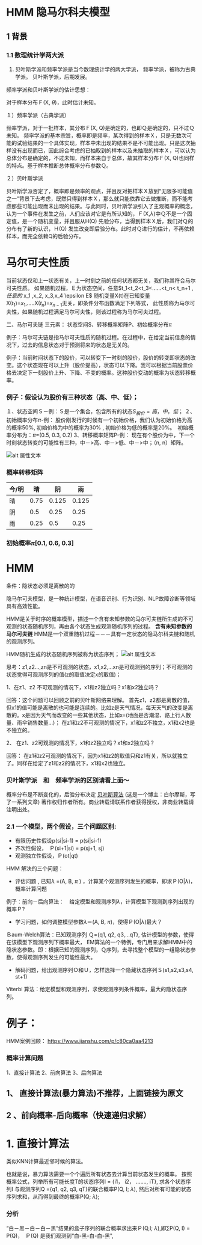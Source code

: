 # HMM 隐马尔科夫模型
##  1 背景
###  1.1  数理统计学两大派
1.  贝叶斯学派和频率学派是当今数理统计学的两大学派，
频率学派，被称为古典学派。
贝叶斯学派，后期发展。

频率学派和贝叶斯学派的估计思想：

对于样本分布Ｆ(X, $\theta$)，此时估计未知。

１）频率学派（古典学派）

频率学派，对于一批样本，其分布Ｆ(X, Q)是确定的，也即Ｑ是确定的，只不过Ｑ未知。
频率学派的基本宗旨，概率即是频率，某次得到的样本Ｘ，只是无数次可能的试验结果的一个具体实现，样本中未出现的结果不是不可能出现。只是这次抽样没有出现而已，因此综合考虑的已抽取到的样本以及未抽取的样本Ｘ，可以认为总体分布是确定的，不过未知，而样本来自于总体，故其样本分布Ｆ(X, Q)也同样的特点。基于样本推断总体概率分布参数Ｑ。

２）贝叶斯学派

贝叶斯学派否定了，概率即是频率的观点，并且反对把样本Ｘ放到“无限多可能值之一”背景下去考虑，既然只得到样本Ｘ，那么就只能依靠它去做推断，而不能考虑那些可能出现而未出现的结果。与此同时，贝叶斯学派引入了主观概率的概念，认为一个事件在发生之前，人们应该对它是有所认知的，Ｆ(X,$\lambda$)中Ｑ不是一个固定值，是一个随机变量，并且服从H(Q) 先验分布，当得到样本Ｘ后，我们对Ｑ的分布有了新的认识，Ｈ(Q) 发生改变即后验分布。此时对Ｑ进行的估计，不再依赖样本，而完全依赖Q的后验分布。
# 马尔可夫性质
当前状态仅和上一状态有关，上一时刻之前的任何状态都无关，我们称其符合马尔可夫性质。
如果随机过程，Ｅ为状态空间，任意$t_1<t_2<t_3<......<t_n< t_n+1 $,任意的$ x_1 ,x_2, x_3,x_4 \epsilon E$ 随机变量X(t)在已知变量X($t_1$)=$x_1$,.....X($t_n$)=$x_{n-1}$无关，即条件分布函数满足下列等式， 此性质称为马尔可夫性，如果随机过程满足马尔可夫性，则该过程称为马尔可夫过程。

二、马尔可夫链
三元素： 状态空间S、转移概率矩阵P、初始概率分布$\pi$

例子：马尔可夫链是指马尔可夫性质的随机过程。在过程中，在给定当前信息的情况下，过去的信息状态对于预测将来的状态是无关的。

例子：当前时间状态下的股价，可以转变下一时刻的股价，股价的转变即状态的改变。这个状态现在可以上升（股价提高），状态可以下降。我可以根据当前股票价格去决定下一刻股价上升、下降、不变的概率。这种股价变动的概率为状态转移概率。

###  例子：假设认为股价有三种状态（高、中、低）；
１、状态空间Ｓ－例：Ｓ是一个集合，包含所有的状态$S_{股价}={高，中，低}$；
２、初始概率分布$\pi$-例：
股价刚发行的时候有一个初始价格，我们认为初始价格为高的概率50%,  初始价格为中的概率为30% , 初始价格为低的概率是20%。　初始概率分布为：$\pi$=(0.5,  0.3,  0.2)
3、转移概率矩阵P-例：
现在有个股价为中，下一个时刻状态转变的可能性有三种，中－>高、中－>低、中－>中；（n,  n）矩阵。

![alt 属性文本](https://upload-images.jianshu.io/upload_images/3153092-b8c8e7cf53db4dcc.png)

### 概率转移矩阵
|今/明|晴|阴|雨|
| ---- | ---- | ---- | ---- |
|晴|0.75|0.125|0.125
|阴|0.5|0.25|0.25
|雨|0.25|0.5|0.25
### 初始概率$\pi$[0.1, 0.6, 0.3]


# HMM 
 条件：隐状态必须是离散的的
 
 隐马尔可夫模型，是一种统计模型，在语音识别、行为识别、NLP故障诊断等领域具有高效性能。

 HMM是关于时序的概率模型，描述一个含有未知参数的马尔可夫链所生成的不可观测的状态随机序列，再由各个状态生成观测随机序列的过程。
<strong  color=red>含有未知参数的马尔可夫链</strong>
 HMM是一个双重随机过程－－－具有一定状态的隐马尔科夫链和随机的观测序列。

 HMM随机生成的状态随机序列被称为状态序列；
![alt 属性文本](https://upload-images.jianshu.io/upload_images/3153092-a1b147ac9e39eb54.png)
 
 思考：z1,z2...,zn是不可观测的状态，x1,x2,...xn是可观测到的序列；不可观测的状态觉得可观测序列的值(z的取值决定x的取值)；

1、在z1、z2 不可观测的情况下，x1和z2独立吗？x1和x2独立吗？

回答：这个问题可以回顾之前的贝叶斯网络来理解。
首先z1，z2都是离散的值，但x1的值可能是离散的也可能是连续的。比如z是天气情况，每天天气的改变是离散的。x是因为天气而改变的一些其他状态，比如x=(地面是否潮湿、路上行人数量、雨伞销售数量...)；
在z1和z2不可观测的情况下，x1和z2不独立，x1和x2也是不独立的。

2、 在z1、z2可观测的情况下，x1和z2独立吗？x1和x2独立吗？

回答： 在z1和z2可观测的情况下，因为x1和z2的取值只和z1有关，所以就独立了。同样在给定了z1和z2的情况下，x1和x2也独立。

### 贝叶斯学派　和　频率学派的区别请看上面～
概率分布是不断变化的，后验分布决定
[贝叶斯算法](https://www.jianshu.com/p/f058d73f5500) (这是一个博主：白尔摩斯，写了一系列文章)
著作权归作者所有。商业转载请联系作者获得授权，非商业转载请注明出处。
### 2.1 一个模型，两个假设，三个问题区别:
 
 -    有限历史性假设p(si|si-1) =  p(si|si-1)
 -    齐次性假设，　Ｐ(si+1|si) = p(sj+1, sj)
 -    观测独立性假设，Ｐ(ot|qt)

HMM 解决的三个问题：

-  评估问题 ,  已知$\lambda$ =(A,  B, $\pi$ ) ，计算某个观测序列发生的概率，即求Ｐ(O|$\lambda$)，概率计算问题

例子：前向－后向算法：　给定模型和观测序列$\lambda$，计算模型下观测到序列出现的概率Ｐ?

-  学习问题，如何调整模型参数$\lambda$＝(A, B, $\pi$)，使得Ｐ(O|$\lambda$)最大？

Ｂaum-Welch算法：已知观测序列 Ｑ={q1, q2, q3,...qT}, 估计模型的参数，使得在该模型下观测序列下概率最大，
EM算法的一个特例，专门用来求解HMM中的隐状态参数。即：根据已知的观测序列，Ｑ序列，去寻找整个模型的一组隐状态参数，使得观测序列发生的可能性最大。

-   解码问题，给出观测序列Ｏ和Ｕ，怎样选择一个隐藏状态序列Ｓ(s1,s2,s3,s4, st+1)

Viterbi 算法：给定模型和观测序列，求使观测序列条件概率，最大的隐状态序列。

#  例子：
HMM案例回顾：
https://www.jianshu.com/p/c80ca0aa4213
### 概率计算问题
1、直接计算法
2、前向算法
3、后向算法

##  1、 直接计算法(暴力算法)不推荐，上面链接为原文
##  2 、前向概率-后向概率（快速递归求解）
# 1.  直接计算法
类似KNN计算最近邻时候的算法。

也就是说，暴力算法需要一个个遍历所有状态去计算当前状态发生的概率。
按照概率公式，列举所有可能长度T的状态序列I = {i1， i2， .......,  iT}, 求各个状态序列I 与观测序列Q ={q1, q2, q3, qT}的联合概率P(Q, I; $\lambda$),  然后对所有可能的状态序列求和，从而得到最终的概率P(Q; $\lambda$);

### 分析
“白－黑－白－白－黑”结果的盒子序列的联合概率求出来Ｐ(Q,I; $\lambda$),即$\sum$P(Q, I) = P(Q)，　Ｐ(Q) 是我们观测到“白-黑-白-白-黑",  